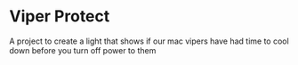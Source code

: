# Viper Protect

A project to create a light that shows if our mac vipers have had time to cool down before you turn off power to them